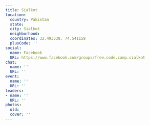 ```yaml
---
title: Sialkot
location:
  country: Pakistan
  state: 
  city: Sialkot
  neighborhood: 
  coordinates: 32.493538, 74.541158
  plusCode: ''
social:
  name: Facebook
  URL: https://www.facebook.com/groups/free.code.camp.sialkot
chat:
  name: ''
  URL: ''
event:
  name: ''
  URL: ''
leaders:
- name: ''
  URL: ''
photos:
  old: 
  cover: ''
---
```

